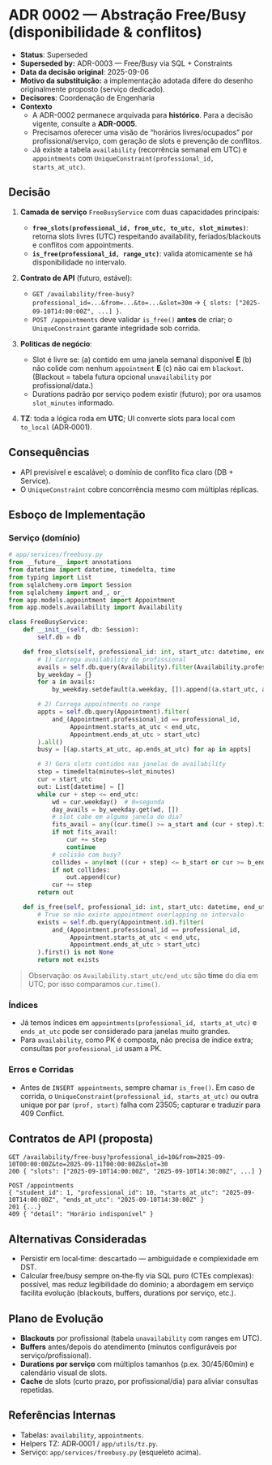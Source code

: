 # ADR 0002 — Abstração Free/Busy (disponibilidade & conflitos)

* **Status**: Superseded
* **Superseded by:** ADR-0003 — Free/Busy via SQL + Constraints  
* **Data da decisão original**: 2025-09-06
* **Motivo da substituição:** a implementação adotada difere do desenho originalmente proposto (serviço dedicado).
* **Decisores**: Coordenação de Engenharia
* **Contexto**
  * A ADR-0002 permanece arquivada para **histórico**. Para a decisão vigente, consulte a **ADR-0005**.
  * Precisamos oferecer uma visão de “horários livres/ocupados” por profissional/serviço, com geração de slots e prevenção de conflitos.
  * Já existe a tabela `availability` (recorrência semanal em UTC) e `appointments` com `UniqueConstraint(professional_id, starts_at_utc)`.

## Decisão

1. **Camada de serviço** `FreeBusyService` com duas capacidades principais:

   * **`free_slots(professional_id, from_utc, to_utc, slot_minutes)`**: retorna slots livres (UTC) respeitando availability, feriados/blackouts e conflitos com appointments.
   * **`is_free(professional_id, range_utc)`**: valida atomicamente se há disponibilidade no intervalo.
2. **Contrato de API** (futuro, estável):

   * `GET /availability/free-busy?professional_id=...&from=...&to=...&slot=30m` → `{ slots: ["2025-09-10T14:00:00Z", ...] }`.
   * `POST /appointments` deve validar `is_free()` **antes** de criar; o `UniqueConstraint` garante integridade sob corrida.
3. **Politicas de negócio**:

   * Slot é livre se: (a) contido em uma janela semanal disponível **E** (b) não colide com nenhum `appointment` **E** (c) não cai em `blackout`. (Blackout = tabela futura opcional `unavailability` por profissional/data.)
   * Durations padrão por serviço podem existir (futuro); por ora usamos `slot_minutes` informado.
4. **TZ**: toda a lógica roda em **UTC**; UI converte slots para local com `to_local` (ADR‑0001).

## Consequências

* API previsível e escalável; o domínio de conflito fica claro (DB + Service).
* O `UniqueConstraint` cobre concorrência mesmo com múltiplas réplicas.

## Esboço de Implementação

### Serviço (domínio)

```python
# app/services/freebusy.py
from __future__ import annotations
from datetime import datetime, timedelta, time
from typing import List
from sqlalchemy.orm import Session
from sqlalchemy import and_, or_
from app.models.appointment import Appointment
from app.models.availability import Availability

class FreeBusyService:
    def __init__(self, db: Session):
        self.db = db

    def free_slots(self, professional_id: int, start_utc: datetime, end_utc: datetime, slot_minutes: int) -> List[datetime]:
        # 1) Carrega availability do profissional
        avails = self.db.query(Availability).filter(Availability.professional_id == professional_id).all()
        by_weekday = {}
        for a in avails:
            by_weekday.setdefault(a.weekday, []).append((a.start_utc, a.end_utc))

        # 2) Carrega appointments no range
        appts = self.db.query(Appointment).filter(
            and_(Appointment.professional_id == professional_id,
                 Appointment.starts_at_utc < end_utc,
                 Appointment.ends_at_utc > start_utc)
        ).all()
        busy = [(ap.starts_at_utc, ap.ends_at_utc) for ap in appts]

        # 3) Gera slots contidos nas janelas de availability
        step = timedelta(minutes=slot_minutes)
        cur = start_utc
        out: List[datetime] = []
        while cur + step <= end_utc:
            wd = cur.weekday()  # 0=segunda
            day_avails = by_weekday.get(wd, [])
            # slot cabe em alguma janela do dia?
            fits_avail = any((cur.time() >= a_start and (cur + step).time() <= a_end) for (a_start, a_end) in day_avails)
            if not fits_avail:
                cur += step
                continue
            # colisão com busy?
            collides = any(not ((cur + step) <= b_start or cur >= b_end) for (b_start, b_end) in busy)
            if not collides:
                out.append(cur)
            cur += step
        return out

    def is_free(self, professional_id: int, start_utc: datetime, end_utc: datetime) -> bool:
        # True se não existe appointment overlapping no intervalo
        exists = self.db.query(Appointment.id).filter(
            and_(Appointment.professional_id == professional_id,
                 Appointment.starts_at_utc < end_utc,
                 Appointment.ends_at_utc > start_utc)
        ).first() is not None
        return not exists
```

> Observação: os `Availability.start_utc/end_utc` são **time** do dia em UTC; por isso comparamos `cur.time()`.

### Índices

* Já temos índices em `appointments(professional_id, starts_at_utc)` e `ends_at_utc` pode ser considerado para janelas muito grandes.
* Para `availability`, como PK é composta, não precisa de índice extra; consultas por `professional_id` usam a PK.

### Erros e Corridas

* Antes de `INSERT appointments`, sempre chamar `is_free()`. Em caso de corrida, o `UniqueConstraint(professional_id, starts_at_utc)` ou outra unique por par `(prof, start)` falha com 23505; capturar e traduzir para 409 Conflict.

## Contratos de API (proposta)

```http
GET /availability/free-busy?professional_id=10&from=2025-09-10T00:00:00Z&to=2025-09-11T00:00:00Z&slot=30
200 { "slots": ["2025-09-10T14:00:00Z", "2025-09-10T14:30:00Z", ...] }

POST /appointments
{ "student_id": 1, "professional_id": 10, "starts_at_utc": "2025-09-10T14:00:00Z", "ends_at_utc": "2025-09-10T14:30:00Z" }
201 {...}
409 { "detail": "Horário indisponível" }
```

## Alternativas Consideradas

* Persistir em local‑time: descartado — ambiguidade e complexidade em DST.
* Calcular free/busy sempre on‑the‑fly via SQL puro (CTEs complexas): possível, mas reduz legibilidade do domínio; a abordagem em serviço facilita evolução (blackouts, buffers, durations por serviço, etc.).

## Plano de Evolução

* **Blackouts** por profissional (tabela `unavailability` com ranges em UTC).
* **Buffers** antes/depois do atendimento (minutos configuráveis por serviço/profissional).
* **Durations por serviço** com múltiplos tamanhos (p.ex. 30/45/60min) e calendário visual de slots.
* **Cache** de slots (curto prazo, por profissional/dia) para aliviar consultas repetidas.

## Referências Internas

* Tabelas: `availability`, `appointments`.
* Helpers TZ: ADR‑0001 / `app/utils/tz.py`.
* Serviço: `app/services/freebusy.py` (esqueleto acima).

